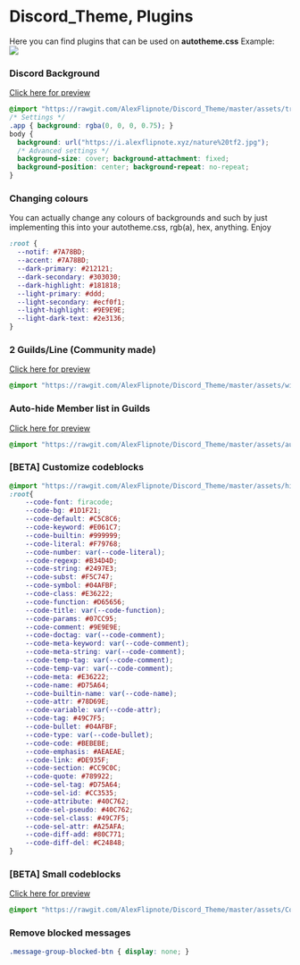 # Discord_Theme, Plugins

Here you can find plugins that can be used on **autotheme.css** Example:<br>
<img src="https://i.alexflipnote.xyz/0302s2U.png">

### Discord Background
[Click here for preview](https://i.alexflipnote.xyz/0319kiG.png)
```css
@import "https://rawgit.com/AlexFlipnote/Discord_Theme/master/assets/transparent.css";
/* Settings */
.app { background: rgba(0, 0, 0, 0.75); }
body {
  background: url("https://i.alexflipnote.xyz/nature%20tf2.jpg");
  /* Advanced settings */
  background-size: cover; background-attachment: fixed;
  background-position: center; background-repeat: no-repeat;
}
```

### Changing colours
You can actually change any colours of backgrounds and such by just implementing
this into your autotheme.css, rgb(a), hex, anything. Enjoy
```css
:root {
  --notif: #7A78BD;
  --accent: #7A78BD;
  --dark-primary: #212121;
  --dark-secondary: #303030;
  --dark-highlight: #181818;
  --light-primary: #ddd;
  --light-secondary: #ecf0f1;
  --light-highlight: #9E9E9E;
  --light-dark-text: #2e3136;
}
```

### 2 Guilds/Line (Community made)
[Click here for preview](https://i.alexflipnote.xyz/0319bqc.png)
```css
@import "https://rawgit.com/AlexFlipnote/Discord_Theme/master/assets/wideGuilds.css";
```

### Auto-hide Member list in Guilds
[Click here for preview](https://i.alexflipnote.xyz/0319Tfm.gif)
```css
@import "https://rawgit.com/AlexFlipnote/Discord_Theme/master/assets/autoMemberlist.css";
```

### [BETA] Customize codeblocks
```css
@import "https://rawgit.com/AlexFlipnote/Discord_Theme/master/assets/highlightJS.css";
:root{
    --code-font: firacode;
    --code-bg: #1D1F21;
    --code-default: #C5C8C6;
    --code-keyword: #E061C7;
    --code-builtin: #999999;
    --code-literal: #F79768;
    --code-number: var(--code-literal);
    --code-regexp: #B34D4D;
    --code-string: #2497E3;
    --code-subst: #F5C747;
    --code-symbol: #04AFBF;
    --code-class: #E36222;
    --code-function: #D65656;
    --code-title: var(--code-function);
    --code-params: #07CC95;
    --code-comment: #9E9E9E;
    --code-doctag: var(--code-comment);
    --code-meta-keyword: var(--code-comment);
    --code-meta-string: var(--code-comment);
    --code-temp-tag: var(--code-comment);
    --code-temp-var: var(--code-comment);
    --code-meta: #E36222;
    --code-name: #D75A64;
    --code-builtin-name: var(--code-name);
    --code-attr: #78D69E;
    --code-variable: var(--code-attr);
    --code-tag: #49C7F5;
    --code-bullet: #04AFBF;
    --code-type: var(--code-bullet);
    --code-code: #BEBEBE;
    --code-emphasis: #AEAEAE;
    --code-link: #DE935F;
    --code-section: #CC9C0C;
    --code-quote: #789922;
    --code-sel-tag: #D75A64;
    --code-sel-id: #CC3535;
    --code-attribute: #40C762;
    --code-sel-pseudo: #40C762;
    --code-sel-class: #49C7F5;
    --code-sel-attr: #A25AFA;
    --code-diff-add: #80C771;
    --code-diff-del: #C24848;
}
```

### [BETA] Small codeblocks
[Click here for preview](https://cdn.discordapp.com/attachments/298834205180166145/299626124017664000/preview.gif)
```css
@import "https://rawgit.com/AlexFlipnote/Discord_Theme/master/assets/CodeblockHeight.css";
```

### Remove blocked messages
```css
.message-group-blocked-btn { display: none; }
```
